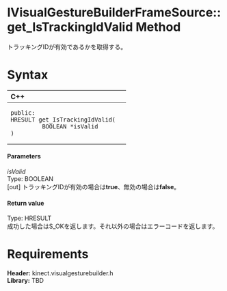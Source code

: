 IVisualGestureBuilderFrameSource::get\_IsTrackingIdValid Method  
===============================================================  

トラッキングIDが有効であるかを取得する。 <span id="syntaxSection"></span>

Syntax  
======  

<table>
<colgroup>
<col width="100%" />
</colgroup>
<thead>
<tr class="header">
<th align="left">C++</th>
</tr>
</thead>
<tbody>
<tr class="odd">
<td align="left"><pre><code>public:  
HRESULT get_IsTrackingIdValid(  
         BOOLEAN *isValid  
)</code></pre></td>
</tr>
</tbody>
</table>

<span id="ID4EG"></span>
#### Parameters  

*isValid*    
Type: BOOLEAN  
[out] トラッキングIDが有効の場合は**true**、無効の場合は**false**。  

<span id="ID4EP"></span>
#### Return value  

Type: HRESULT  
成功した場合はS\_OKを返します。それ以外の場合はエラーコードを返します。  

<span id="requirements"></span>

Requirements  
============  

**Header:** kinect.visualgesturebuilder.h  
**Library:** TBD  



<!--Please do not edit the data in the comment block below.-->
<!--
TOCTitle : get_IsTrackingIdValid Method
RLTitle : IVisualGestureBuilderFrameSource::get_IsTrackingIdValid Method
KeywordK : get_IsTrackingIdValid method
KeywordK : IVisualGestureBuilderFrameSource::get_IsTrackingIdValid method
KeywordF : IVisualGestureBuilderFrameSource::get_IsTrackingIdValid
KeywordF : get_IsTrackingIdValid
KeywordF : Microsoft.Kinect.visualgesturebuilder.IVisualGestureBuilderFrameSource.get_IsTrackingIdValid(BOOLEAN@)
KeywordA : M:Microsoft.Kinect.visualgesturebuilder.IVisualGestureBuilderFrameSource.get_IsTrackingIdValid(BOOLEAN@)
AssetID : M:Microsoft.Kinect.visualgesturebuilder.IVisualGestureBuilderFrameSource.get_IsTrackingIdValid(BOOLEAN@)
Locale : en-us
CommunityContent : 1
APIType : Managed
APILocation : 
APIName : Microsoft.Kinect.visualgesturebuilder.IVisualGestureBuilderFrameSource::get_IsTrackingIdValid
TargetOS : Windows
TopicType : kbSyntax
DevLang : C++
DocSet : K4Wv2
ProjType : K4Wv2Proj
Technology : Kinect for Windows
Product : Kinect for Windows SDK v2
productversion : 20
-->

